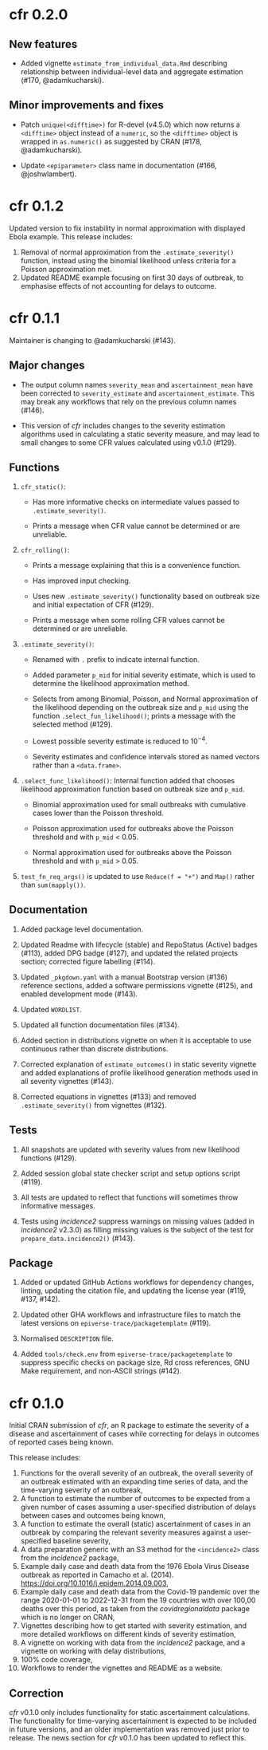 # cfr 0.2.0

## New features

* Added vignette `estimate_from_individual_data.Rmd` describing relationship between individual-level data and aggregate estimation (#170, @adamkucharski).

## Minor improvements and fixes

* Patch `unique(<difftime>)` for R-devel (v4.5.0) which now returns a `<difftime>` object instead of a `numeric`, so the `<difftime>` object is wrapped in `as.numeric()` as suggested by CRAN (#178, @adamkucharski).

* Update `<epiparameter>` class name in documentation (#166, @joshwlambert).

# cfr 0.1.2

Updated version to fix instability in normal approximation with displayed Ebola example. This release includes:

1. Removal of normal approximation from the `.estimate_severity()` function, instead using the binomial likelihood unless criteria for a Poisson approximation met.
2. Updated README example focusing on first 30 days of outbreak, to emphasise effects of not accounting for delays to outcome.

# cfr 0.1.1

Maintainer is changing to @adamkucharski (#143).

## Major changes

- The output column names `severity_mean` and `ascertainment_mean` have been corrected to `severity_estimate` and `ascertainment_estimate`. This may break any workflows that rely on the previous column names (#146).

- This version of _cfr_ includes changes to the severity estimation algorithms used in calculating a static severity measure, and may lead to small changes to some CFR values calculated using v0.1.0 (#129).

## Functions

1. `cfr_static()`:

    - Has more informative checks on intermediate values passed to `.estimate_severity()`.

    - Prints a message when CFR value cannot be determined or are unreliable.

2. `cfr_rolling()`:

    - Prints a message explaining that this is a convenience function.

    - Has improved input checking.

    - Uses new `.estimate_severity()` functionality based on outbreak size and initial expectation of CFR (#129).

    - Prints a message when some rolling CFR values cannot be determined or are unreliable.

3. `.estimate_severity()`:

    - Renamed with `.` prefix to indicate internal function.

    - Added parameter `p_mid` for initial severity estimate, which is used to determine the likelihood approximation method.

    - Selects from among Binomial, Poisson, and Normal approximation of the likelihood depending on the outbreak size and `p_mid` using the function `.select_fun_likelihood()`; prints a message with the selected method (#129).

    - Lowest possible severity estimate is reduced to $10^{-4}$.

    - Severity estimates and confidence intervals stored as named vectors rather than a `<data.frame>`.

4. `.select_func_likelihood()`: Internal function added that chooses likelihood approximation function based on outbreak size and `p_mid`.

    - Binomial approximation used for small outbreaks with cumulative cases lower than the Poisson threshold.
    
    - Poisson approximation used for outbreaks above the Poisson threshold and with `p_mid` < 0.05.

    - Normal approximation used for outbreaks above the Poisson threshold and with `p_mid` > 0.05.

4. `test_fn_req_args()` is updated to use `Reduce(f = "+")` and `Map()` rather than `sum(mapply())`.

## Documentation

1. Added package level documentation.

2. Updated Readme with lifecycle (stable) and RepoStatus (Active) badges (#113), added DPG badge (#127), and updated the related projects section; corrected figure labelling (#114).

3. Updated `_pkgdown.yaml` with a manual Bootstrap version (#136) reference sections, added a software permissions vignette (#125), and enabled development mode (#143).

4. Updated `WORDLIST`.

5. Updated all function documentation files (#134).

6. Added section in distributions vignette on when it is acceptable to use continuous rather than discrete distributions.

7. Corrected explanation of `estimate_outcomes()` in static severity vignette and added explanations of profile likelihood generation methods used in all severity vignettes (#143).

8. Corrected equations in vignettes (#133) and removed `.estimate_severity()` from vignettes (#132).

## Tests

1. All snapshots are updated with severity values from new likelihood functions (#129).

2. Added session global state checker script and setup options script (#119).

3. All tests are updated to reflect that functions will sometimes throw informative messages.

4. Tests using _incidence2_ suppress warnings on missing values (added in _incidence2_ v2.3.0) as filling missing values is the subject of the test for `prepare_data.incidence2()` (#143).

## Package

1. Added or updated GitHub Actions workflows for dependency changes, linting, updating the citation file, and updating the license year (#119, #137, #142).

2. Updated other GHA workflows and infrastructure files to match the latest versions on `epiverse-trace/packagetemplate` (#119).

3. Normalised `DESCRIPTION` file.

4. Added `tools/check.env` from `epiverse-trace/packagetemplate` to suppress specific checks on package size, Rd cross references, GNU Make requirement, and non-ASCII strings (#142).

# cfr 0.1.0

Initial CRAN submission of _cfr_, an R package to estimate the severity of a disease and ascertainment of cases while correcting for delays in outcomes of reported cases being known.

This release includes:

1. Functions for the overall severity of an outbreak, the overall severity of an outbreak estimated with an expanding time series of data, and the time-varying severity of an outbreak,
2. A function to estimate the number of outcomes to be expected from a given number of cases assuming a user-specified distribution of delays between cases and outcomes being known,
3. A function to estimate the overall (static) ascertainment of cases in an outbreak by comparing the relevant severity measures against a user-specified baseline severity,
4. A data preparation generic with an S3 method for the `<incidence2>` class from the _incidence2_ package,
5. Example daily case and death data from the 1976 Ebola Virus Disease outbreak as reported in Camacho et al. (2014). <https://doi.org/10.1016/j.epidem.2014.09.003>,
6. Example daily case and death data from the Covid-19 pandemic over the range 2020-01-01 to 2022-12-31 from the 19 countries with over 100,00 deaths over this period, as taken from the _covidregionaldata_ package which is no longer on CRAN,
7. Vignettes describing how to get started with severity estimation, and more detailed workflows on different kinds of severity estimation,
8. A vignette on working with data from the _incidence2_ package, and a vignette on working with delay distributions,
9. 100% code coverage,
10. Workflows to render the vignettes and README as a website.

## Correction

_cfr_ v0.1.0 only includes functionality for static ascertainment calculations. The functionality for time-varying ascertainment is expected to be included in future versions, and an older implementation was removed just prior to release. The news section for _cfr_ v0.1.0 has been updated to reflect this.
